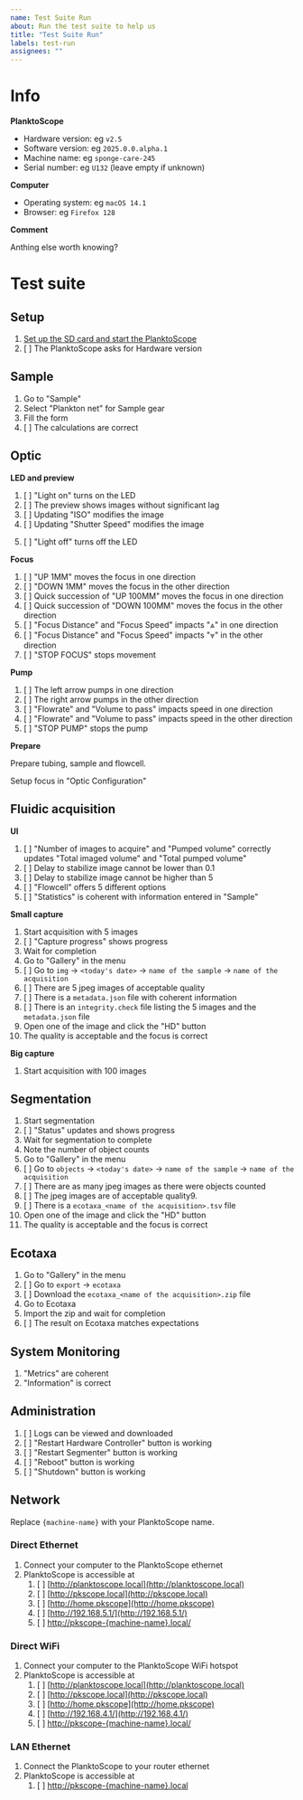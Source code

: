 ```yaml
---
name: Test Suite Run
about: Run the test suite to help us
title: "Test Suite Run"
labels: test-run
assignees: ""
---
```


# Info

**PlanktoScope**

- Hardware version: eg `v2.5`
- Software version: eg `2025.0.0.alpha.1`
- Machine name: eg `sponge-care-245`
- Serial number: eg `U132` (leave empty if unknown)

**Computer**

- Operating system: eg `macOS 14.1`
- Browser: eg `Firefox 128`

**Comment**

Anthing else worth knowing?

# Test suite

## Setup

1. [Set up the SD card and start the PlanktoScope](https://docs.planktoscope.community/setup/software/standard-install/)
2. [ ] The PlanktoScope asks for Hardware version

## Sample

1. Go to "Sample"
2. Select "Plankton net" for Sample gear
3. Fill the form
4. [ ] The calculations are correct

<!-- TODO: Add a tool to verify calculations -->

## Optic

**LED and preview**

1. [ ] "Light on" turns on the LED
2. [ ] The preview shows images without significant lag
3. [ ] Updating "ISO" modifies the image
4. [ ] Updating "Shutter Speed" modifies the image
<!-- 5. [ ] Verify white balance-->
5. [ ] "Light off" turns off the LED

**Focus**

1. [ ] "UP 1MM" moves the focus in one direction
2. [ ] "DOWN 1MM" moves the focus in the other direction
3. [ ] Quick succession of "UP 100MM" moves the focus in one direction
4. [ ] Quick succession of "DOWN 100MM" moves the focus in the other direction
5. [ ] "Focus Distance" and "Focus Speed" impacts "⩓" in one direction
6. [ ] "Focus Distance" and "Focus Speed" impacts "⩔" in the other direction
7. [ ] "STOP FOCUS" stops movement

<!-- TODO: Add focus scenarios -->

**Pump**

1. [ ] The left arrow pumps in one direction
2. [ ] The right arrow pumps in the other direction
3. [ ] "Flowrate" and "Volume to pass" impacts speed in one direction
4. [ ] "Flowrate" and "Volume to pass" impacts speed in the other direction
5. [ ] "STOP PUMP" stops the pump

<!-- TODO: Add pump scenarios -->

**Prepare**

Prepare tubing, sample and flowcell.

Setup focus in "Optic Configuration"

## Fluidic acquisition

**UI**

1. [ ] "Number of images to acquire" and "Pumped volume" correctly updates "Total imaged volume" and "Total pumped volume"
2. [ ] Delay to stabilize image cannot be lower than 0.1
3. [ ] Delay to stabilize image cannot be higher than 5
4. [ ] "Flowcell" offers 5 different options
5. [ ] "Statistics" is coherent with information entered in "Sample"

**Small capture**

1. Start acquisition with 5 images
2. [ ] "Capture progress" shows progress
3. Wait for completion
4. Go to "Gallery" in the menu
5. [ ] Go to `img` -> `<today's date>` -> `name of the sample` -> `name of the acquisition`
6. [ ] There are 5 jpeg images of acceptable quality
7. [ ] There is a `metadata.json` file with coherent information
8. [ ] There is an `integrity.check` file listing the 5 images and the `metadata.json` file
9. Open one of the image and click the "HD" button
10. The quality is acceptable and the focus is correct

**Big capture**

1. Start acquisition with 100 images

## Segmentation

1. Start segmentation
2. [ ] "Status" updates and shows progress
3. Wait for segmentation to complete
4. Note the number of object counts
5. Go to "Gallery" in the menu
6. [ ] Go to `objects` -> `<today's date>` -> `name of the sample` -> `name of the acquisition`
7. [ ] There are as many jpeg images as there were objects counted
8. [ ] The jpeg images are of acceptable quality9.
9. [ ] There is a `ecotaxa_<name of the acquisition>.tsv` file
10. Open one of the image and click the "HD" button
11. The quality is acceptable and the focus is correct

## Ecotaxa

1. Go to "Gallery" in the menu
2. [ ] Go to `export` -> `ecotaxa`
3. [ ] Download the `ecotaxa_<name of the acquisition>.zip` file
4. Go to Ecotaxa
5. Import the zip and wait for completion
6. [ ] The result on Ecotaxa matches expectations

## System Monitoring

1. "Metrics" are coherent
2. "Information" is correct

## Administration

1. [ ] Logs can be viewed and downloaded
2. [ ] "Restart Hardware Controller" button is working
3. [ ] "Restart Segmenter" button is working
4. [ ] "Reboot" button is working
5. [ ] "Shutdown" button is working

## Network

Replace `{machine-name}` with your PlanktoScope name.

### Direct Ethernet

1. Connect your computer to the PlanktoScope ethernet
2. PlanktoScope is accessible at
   1. [ ] [http://planktoscope.local](http://planktoscope.local)
   2. [ ] [http://pkscope.local](http://pkscope.local)
   3. [ ] [http://home.pkscope](http://home.pkscope)
   4. [ ] [http://192.168.5.1/](http://192.168.5.1/)
   5. [ ] [http://pkscope-{machine-name}.local/](http://pkscope-{machine-name}.local/)

### Direct WiFi

1. Connect your computer to the PlanktoScope WiFi hotspot
2. PlanktoScope is accessible at
   1. [ ] [http://planktoscope.local](http://planktoscope.local)
   2. [ ] [http://pkscope.local](http://pkscope.local)
   3. [ ] [http://home.pkscope](http://home.pkscope)
   4. [ ] [http://192.168.4.1/](http://192.168.4.1/)
   5. [ ] [http://pkscope-{machine-name}.local/](http://pkscope-{machine-name}.local/)

### LAN Ethernet

1. Connect the PlanktoScope to your router ethernet
2. PlanktoScope is accessible at
   1. [ ] [http://pkscope-{machine-name}.local](http://pkscope-{machine-name}.local)

<!--

### LAN WiFi

1. Connect the PlanktoScope to your router wifi
2. PlanktoScope is accessible at
   1. [ ] [http://pkscope-{machine-name}.local](http://pkscope-{machine-name}.local)

-->
